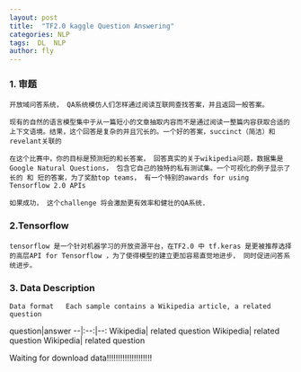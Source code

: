 ```yaml
---
layout: post
title:  "TF2.0 kaggle Question Answering"
categories: NLP
tags:  DL  NLP  
author: fly
---
```

### 1. 审题
    开放域问答系统， QA系统模仿人们怎样通过阅读互联网查找答案，并且返回一般答案。

    现有的自然的语言模型集中于从一篇短小的文章抽取内容而不是通过阅读一整篇内容获取合适的上下文语境。结果，这个回答是复杂的并且冗长的。一个好的答案，succinct（简洁）和 revelant关联的

    在这个比赛中，你的目标是预测短的和长答案， 回答真实的关于wikipedia问题，数据集是Google Natural Questions， 包含它自己的独特的私有测试集。一个可视化的例子显示了长的 和 短的答案，为了奖励top teams， 有一个特别的awards for using Tensorflow 2.0 APIs

    如果成功， 这个challenge 将会激励更有效率和健壮的QA系统.
    



    
### 2.Tensorflow
    tensorflow 是一个针对机器学习的开放资源平台，在TF2.0 中 tf.keras 是更被推荐选择的高层API for Tensorflow ，为了使得模型的建立更加容易直觉地进步， 同时促进问答系统进步。

### 3. Data Description
    Data format   Each sample contains a Wikipedia article, a related question  
question|answer
--|:--:|--:
Wikipedia| related question
Wikipedia| related question
Wikipedia| related question

Waiting  for download data!!!!!!!!!!!!!!!!!!!!
